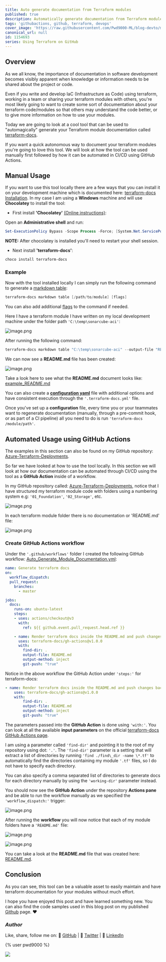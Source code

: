 ```yaml
---
title: Auto generate documentation from Terraform modules
published: true
description: Automatically generate documentation from Terraform modules - GitHub Action
tags: 'githubactions, github, terraform, devops'
cover_image: 'https://raw.githubusercontent.com/Pwd9000-ML/blog-devto/main/posts/2022-GitHub-Terraform-Docs/assets/main05.png'
canonical_url: null
id: 1154693
series: Using Terraform on GitHub
---
```


## Overview

As we all know, the importance of documentation in software development becomes visibly apparent when knowledge or information needs to be shared about the project or code.

Even if you write and develop IaC (Infrastructure as Code) using terraform, working in a team or sharing your terraform modules with others, you're most likely going to want to create some sort of documentation about your terraform code/modules so that others may understand the code better, or to give more information on how to use your modules.

Today we are going to look at a cool tool that can be used to "automagically" generate your Terraform module documentation called [terraform-docs](https://terraform-docs.io/).

If you want a quick autonomous way to document your terraform modules you're going to love this tool. We will look at how the tool can be used manually first followed by how it can be automated in CI/CD using GitHub Actions.

## Manual Usage

If you want to use this tool locally there are a few ways that you can install it on your development machine which is documented here: [terraform-docs Installation](https://terraform-docs.io/user-guide/installation/). In my case I am using a **Windows** machine and will use **Chocolatey** to install the tool:

- First install **'Chocolatey'** [(Online instructions)](https://chocolatey.org/install):

Open an **Administrative shell** and run:

```powershell
Set-ExecutionPolicy Bypass -Scope Process -Force; [System.Net.ServicePointManager]::SecurityProtocol = [System.Net.ServicePointManager]::SecurityProtocol -bor 3072; iex ((New-Object System.Net.WebClient).DownloadString('https://community.chocolatey.org/install.ps1'))
```

**NOTE:** After chocolatey is installed you'll need to restart your shell session.

- Next install **'terraform-docs'**:

```powershell
choco install terraform-docs
```

### Example

Now with the tool installed locally I can simply run the following command to generate a [markdown table](https://terraform-docs.io/reference/markdown-table/):

```powershell
terraform-docs markdown table [/path/to/module] [flags]
```

You can also add additional [flags](https://terraform-docs.io/reference/markdown-table/) to the command if needed.

Here I have a terraform module I have written on my local development machine under the folder path `'C:\temp\sonarcube-aci'`:

![image.png](https://raw.githubusercontent.com/Pwd9000-ML/blog-devto/main/posts/2022-GitHub-Terraform-Docs/assets/local.png)

After running the following command:

```powershell
terraform-docs markdown table "C:\temp\sonarcube-aci" --output-file "README.md"
```

We can now see a **README.md** file has been created:

![image.png](https://raw.githubusercontent.com/Pwd9000-ML/blog-devto/main/posts/2022-GitHub-Terraform-Docs/assets/local02.png)

Take a look here to see what the **README.md** document looks like: [example_README.md](https://github.com/Pwd9000-ML/blog-devto/blob/main/posts/2022-GitHub-Terraform-Docs/code/example_README.md)

You can also create a **[configuration yaml](https://terraform-docs.io/user-guide/configuration/)** file with additional options and have consistent execution through the `'.terraform-docs.yml'` file.

Once you've set up a **configuration** file, every time you or your teammates want to regenerate documentation (manually, through a pre-commit hook, or as part of a CI pipeline) all you need to do is run `'terraform-docs /module/path'`.

## Automated Usage using GitHub Actions

The examples in this section can also be found on my GitHub repository: [Azure-Terraform-Deployments](https://github.com/Pwd9000-ML/Azure-Terraform-Deployments).

So far we have looked at how to use the tool locally. In this section we will look at how our documentation can be automated through CI/CD using the tool as a **GitHub Action** inside of a workflow.  

In my GitHub repository called: [Azure-Terraform-Deployments](https://github.com/Pwd9000-ML/Azure-Terraform-Deployments), notice that I have structured my terraform module code with folders using a numbering system e.g: `'01_Foundation'`, `'02_Storage'`, etc.  

![image.png](https://raw.githubusercontent.com/Pwd9000-ML/blog-devto/main/posts/2022-GitHub-Terraform-Docs/assets/repo01.png)  

In each terraform module folder there is no documentation or 'README.md' file:  

![image.png](https://raw.githubusercontent.com/Pwd9000-ML/blog-devto/main/posts/2022-GitHub-Terraform-Docs/assets/repo02.png)  

### Create GitHub Actions workflow

Under the `'.github/workflows'` folder I created the following GitHub workflow: [Auto_Generate_Module_Documentation.yml](https://github.com/Pwd9000-ML/Azure-Terraform-Deployments/blob/master/.github/workflows/Auto_Generate_Module_Documentation.yml):  

```yaml
name: Generate terraform docs
on:
  workflow_dispatch:
  pull_request:
    branches:
      - master

jobs:
  docs:
    runs-on: ubuntu-latest
    steps:
    - uses: actions/checkout@v3
      with:
        ref: ${{ github.event.pull_request.head.ref }}

    - name: Render terraform docs inside the README.md and push changes back to PR branch
      uses: terraform-docs/gh-actions@v1.0.0
      with:
        find-dir: .
        output-file: README.md
        output-method: inject
        git-push: "true"
```

Notice in the above workflow the GitHub Action under `'steps:'` for terraform-docs:  

```yml
- name: Render terraform docs inside the README.md and push changes back to PR branch
    uses: terraform-docs/gh-actions@v1.0.0
    with:
        find-dir: .
        output-file: README.md
        output-method: inject
        git-push: "true"
```

The parameters passed into the **GitHub Action** is done using `'with:'`. You can look at all the available **input parameters** on the official [terraform-docs GitHub Actions page](https://github.com/terraform-docs/gh-actions#configuration).  

I am using a parameter called `'find-dir'` and pointing it to the root of my repository using dot: `'.'`. The `'find-dir'` parameter is a setting that will extract a list of directories by running `'find ./find\_dir -name \*.tf'` to automatically find the directories containing my module `'.tf'` files, so I do not have to specify each directory.  

You can also specify a comma separated list of directories to generate docs for each directory manually by using the `'working-dir'` parameter instead.  

You should now see the **GitHub Action** under the repository **Actions pane** and be able to run the workflow manually as we specified the `'workflow_dispatch:'` trigger:  

![image.png](https://raw.githubusercontent.com/Pwd9000-ML/blog-devto/main/posts/2022-GitHub-Terraform-Docs/assets/run.png)

After running the **workflow** you will now notice that each of my module folders have a `'README.md'` file:  

![image.png](https://raw.githubusercontent.com/Pwd9000-ML/blog-devto/main/posts/2022-GitHub-Terraform-Docs/assets/workflow01.png)

![image.png](https://raw.githubusercontent.com/Pwd9000-ML/blog-devto/main/posts/2022-GitHub-Terraform-Docs/assets/repo03.png)

You can take a look at the **README.md** file that was created here: [README.md](https://github.com/Pwd9000-ML/Azure-Terraform-Deployments/blob/master/01_Foundation/README.md).

## Conclusion

As you can see, this tool can be a valuable asset to easily maintain and have terraform documentation for your modules without much effort.  

I hope you have enjoyed this post and have learned something new. You can also find the code samples used in this blog post on my published [Github](https://github.com/Pwd9000-ML/blog-devto/tree/main/posts/2022-GitHub-Terraform-Docs/code) page. :heart:

### _Author_

Like, share, follow me on: :octopus: [GitHub](https://github.com/Pwd9000-ML) | :penguin: [Twitter](https://twitter.com/pwd9000) | :space_invader: [LinkedIn](https://www.linkedin.com/in/marcel-l-61b0a96b/)

{% user pwd9000 %}

<a href="https://www.buymeacoffee.com/pwd9000"><img src="https://img.buymeacoffee.com/button-api/?text=Buy me a coffee&emoji=&slug=pwd9000&button_colour=FFDD00&font_colour=000000&font_family=Cookie&outline_colour=000000&coffee_colour=ffffff"></a>
